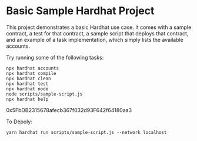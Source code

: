 # Basic Sample Hardhat Project

This project demonstrates a basic Hardhat use case. It comes with a sample contract, a test for that contract, a sample script that deploys that contract, and an example of a task implementation, which simply lists the available accounts.

Try running some of the following tasks:

```shell
npx hardhat accounts
npx hardhat compile
npx hardhat clean
npx hardhat test
npx hardhat node
node scripts/sample-script.js
npx hardhat help
```

0x5FbDB2315678afecb367f032d93F642f64180aa3

To Depoly: 
```shell
yarn hardhat run scripts/sample-script.js --network localhost
```
